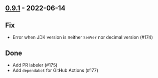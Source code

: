 ## [0.9.1](https://github.com/Kevin-Lee/jdk-sym-link/issues?utf8=%E2%9C%93&q=is%3Aissue+is%3Aclosed+milestone%3Amilestone13) - 2022-06-14

## Fix
* Error when JDK version is neither `SemVer` nor decimal version (#174)

## Done
* Add PR labeler (#175)
* Add `dependabot` for GitHub Actions (#177)
